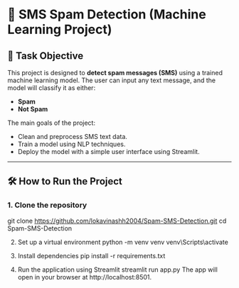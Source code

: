 # 📱 SMS Spam Detection (Machine Learning Project)

## 🎯 Task Objective

This project is designed to **detect spam messages (SMS)** using a trained machine learning model. The user can input any text message, and the model will classify it as either:

- **Spam**
- **Not Spam**

The main goals of the project:
- Clean and preprocess SMS text data.
- Train a model using NLP techniques.
- Deploy the model with a simple user interface using Streamlit.

---

## 🛠️ How to Run the Project

### 1. Clone the repository
git clone https://github.com/lokavinashh2004/Spam-SMS-Detection.git
cd Spam-SMS-Detection


2. Set up a virtual environment
python -m venv venv
venv\Scripts\activate 


3. Install dependencies
pip install -r requirements.txt




5. Run the application using Streamlit
streamlit run app.py
The app will open in your browser at http://localhost:8501.

